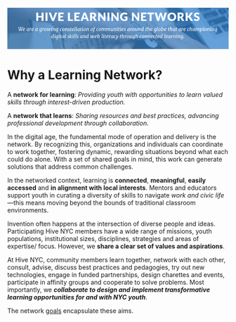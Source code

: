 ![Hive Learning Networks](../images/hive-header.png)
# Why a Learning Network?

A **network for learning**: *Providing youth with opportunities to learn valued skills through interest-driven production.*

A **network that learns**: *Sharing resources and best practices, advancing professional development through collaboration.*

In the digital age, the fundamental mode of operation and delivery is the network. By recognizing this, organizations and individuals can coordinate to work together, fostering dynamic, rewarding situations beyond what each could do alone. With a set of shared goals in mind, this work can generate solutions that address common challenges.

In the networked context, learning is **connected**, **meaningful**, **easily accessed** and **in alignment with local interests**. Mentors and educators support youth in curating a diversity of skills to navigate *work and civic life*—this means moving beyond the bounds of traditional classroom environments.

Invention often happens at the intersection of diverse people and ideas. Participating Hive NYC members have a wide range of missions, youth populations, institutional sizes, disciplines, strategies and areas of expertise/ focus. However, we **share a clear set of values and aspirations**.

At Hive NYC, community members learn together, network with each other, consult, advise, discuss best practices and pedagogies, try out new technologies, engage in funded partnerships, design charettes and events, participate in affinity groups and cooperate to solve problems. Most importantly, we ***collaborate to design and implement transformative learning opportunities for and with NYC youth***.

The network [goals](../why_a_learning_network/hive_vision_and_goals.html) encapsulate these aims.
